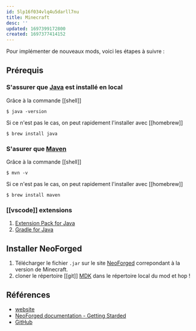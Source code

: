 ```yaml
---
id: 5lp16f034vlq4u5darll7nu
title: Minecraft
desc: ''
updated: 1697399172800
created: 1697377414152
---
```


Pour implémenter de nouveaux mods, voici les étapes à suivre :

## Prérequis

### S'assurer que [Java](https://www.oracle.com/java/) est installé en local
Grâce à la commande [[shell]]
```shell
$ java -version
```

Si ce n'est pas le cas, on peut rapidement l'installer avec [[homebrew]]
```shell
$ brew install java
```

### S'asurer que [Maven](https://maven.apache.org/)
Grâce à la commande [[shell]]
```shell
$ mvn -v
```

Si ce n'est pas le cas, on peut rapidement l'installer avec [[homebrew]]
```shell
$ brew install maven
```

### [[vscode]] extensions
1. [Extension Pack for Java](https://marketplace.visualstudio.com/items?itemName=vscjava.vscode-java-pack)
2. [Gradle for Java](https://marketplace.visualstudio.com/items?itemName=vscjava.vscode-gradle)

## Installer NeoForged
1. Télécharger le fichier `.jar` sur le site [NeoForged](https://neoforged.net/) correpondant à la version de Minecraft.
2. cloner le répertoire [[git]] [MDK](https://github.com/neoforged/MDK) dans le répertoire local du mod et hop !

## Références
- [website](https://neoforged.net/)
- [NeoForged documentation - Getting Starded](https://docs.neoforged.net/docs/gettingstarted/)
- [GitHub](https://github.com/neoforged)

